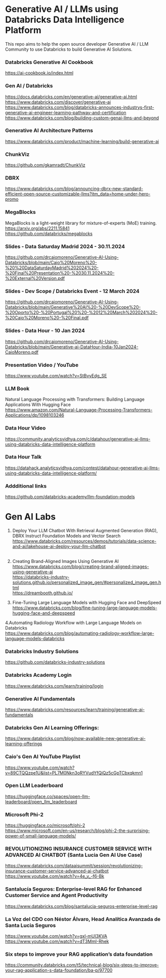 # Generative AI / LLMs using Databricks Data Intelligence Platform

This repo aims to help the open source developer Generative AI / LLM Community to use Databricks to build Generative AI Solutions. 

### Databricks Generative AI Cookbook
https://ai-cookbook.io/index.html

### Gen AI / Databricks
https://docs.databricks.com/en/generative-ai/generative-ai.html<BR>
https://www.databricks.com/discover/generative-ai<BR>
https://www.databricks.com/blog/databricks-announces-industrys-first-generative-ai-engineer-learning-pathway-and-certification<BR>
https://www.databricks.com/blog/building-custom-genai-llms-and-beyond<BR>

### Generative AI Architecture Patterns
https://www.databricks.com/product/machine-learning/build-generative-ai

### ChunkViz
https://github.com/gkamradt/ChunkViz

### DBRX
https://www.databricks.com/blog/announcing-dbrx-new-standard-efficient-open-source-customizable-llms?itm_data=home-under-hero-promo

### MegaBlocks
MegaBlocks is a light-weight library for mixture-of-experts (MoE) training.<BR>
https://arxiv.org/abs/2211.15841<BR>
https://github.com/databricks/megablocks<BR>

### Slides - Data Saturday Madrid 2024 - 30.11.2024
https://github.com/drcaiomoreno/Generative-AI-Using-Databricks/blob/main/Caio%20Moreno%20-%20%20DataSaturdayMadrid%202024%20-%20Final%20Presentation%20-%2030.11.2024%20-%20External%20Version.pdf

### Slides - Dev Scope / Databricks Event - 12 March 2024
https://github.com/drcaiomoreno/Generative-AI-Using-Databricks/blob/main/Generative%20AI%20-%20DevScope%20-%20Oporto%20-%20Portugal%20%20-%2012%20March%202024%20-%20Caio%20Moreno%20-%20Final.pdf

### Slides - Data Hour - 10 Jan 2024
https://github.com/drcaiomoreno/Generative-AI-Using-Databricks/blob/main/Generative-ai-DataHour-India-10Jan2024-CaioMoreno.pdf

### Presentation Video / YouTube 
https://www.youtube.com/watch?v=StBvyEdg_SE

### LLM Book
Natural Language Processing with Transformers: Building Language Applications With Hugging Face<BR>
https://www.amazon.com/Natural-Language-Processing-Transformers-Applications/dp/1098103246<BR>

### Data Hour Video
https://community.analyticsvidhya.com/c/datahour/generative-ai-llms-using-databricks-data-intelligence-platform

### Data Hour Talk
https://datahack.analyticsvidhya.com/contest/datahour-generative-ai-llms-using-databricks-data-intelligence-platform/

### Addditional links
https://github.com/databricks-academy/llm-foundation-models

# Gen AI Labs

1. Deploy Your LLM Chatbot With Retrieval Augmented Generation (RAG), DBRX Instruct Foundation Models and Vector Search<BR>
https://www.databricks.com/resources/demos/tutorials/data-science-and-ai/lakehouse-ai-deploy-your-llm-chatbot<BR><BR>

2. Creating Brand-Aligned Images Using Generative AI<BR>
https://www.databricks.com/blog/creating-brand-aligned-images-using-generative-ai<BR>
https://databricks-industry-solutions.github.io/personalized_image_gen/#personalized_image_gen.html<BR>
https://dreambooth.github.io/<BR>

3. Fine-Tuning Large Language Models with Hugging Face and DeepSpeed<BR>
https://www.databricks.com/blog/fine-tuning-large-language-models-hugging-face-and-deepspeed<BR>

4.Automating Radiology Workflow with Large Language Models on Databricks<BR> 
https://www.databricks.com/blog/automating-radiology-workflow-large-language-models-databricks<BR> 


### Databricks Industry Solutions
https://github.com/databricks-industry-solutions

### Databricks Academy Login
https://www.databricks.com/learn/training/login

### Generative AI Fundamentals
https://www.databricks.com/resources/learn/training/generative-ai-fundamentals

### Databricks Gen AI Learning Offerings:
https://www.databricks.com/blog/now-available-new-generative-ai-learning-offerings

### Caio's Gen AI YouTube Playlist
https://www.youtube.com/watch?v=89CTQQzpe1U&list=PL7M0Nkn3oRYVudYfQiQz5cGpTCbxqkmn1

### Open LLM Leaderboard
https://huggingface.co/spaces/open-llm-leaderboard/open_llm_leaderboard

### Microsoft Phi-2
https://huggingface.co/microsoft/phi-2<BR>
https://www.microsoft.com/en-us/research/blog/phi-2-the-surprising-power-of-small-language-models/<BR>

### REVOLUTIONIZING INSURANCE CUSTOMER SERVICE WITH ADVANCED AI CHATBOT (Santa Lucia Gen AI Use Case)
https://www.databricks.com/dataaisummit/session/revolutionizing-insurance-customer-service-advanced-ai-chatbot<BR>
https://www.youtube.com/watch?v=4e_v_-f6-Bk<BR>

### Santalucía Seguros: Enterprise-level RAG for Enhanced Customer Service and Agent Productivity
https://www.databricks.com/blog/santalucia-seguros-enterprise-level-rag

### La Voz del CDO con Néstor Álvaro, Head Analítica Avanzada de Santa Lucia Seguros 
https://www.youtube.com/watch?v=gxl-mUI3KVA<BR>
https://www.youtube.com/watch?v=dT3MmI-Rhek<BR>

### Six steps to improve your RAG application’s data foundation
https://community.databricks.com/t5/technical-blog/six-steps-to-improve-your-rag-application-s-data-foundation/ba-p/97700

